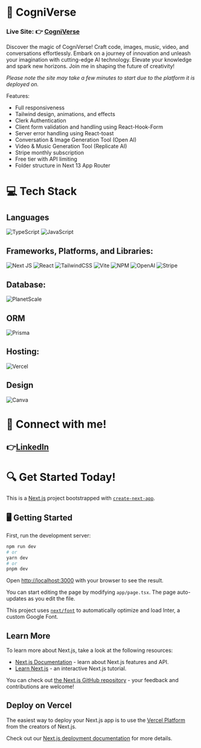 # 🤖 CogniVerse

### Live Site: 👉 [CogniVerse](https://cogniverse-theta.vercel.app/)

Discover the magic of CogniVerse! Craft code, images, music, video, and conversations effortlessly. Embark on a journey of innovation and unleash your imagination with cutting-edge AI technology. Elevate your knowledge and spark new horizons. Join me in shaping the future of creativity!

*Please note the site may take a few minutes to start due to the platform it is deployed on.*

Features:
- Full responsiveness
- Tailwind design, animations, and effects
- Clerk Authentication
- Client form validation and handling using React-Hook-Form
- Server error handling using React-toast
- Conversation & Image Generation Tool (Open AI)
- Video & Music Generation Tool (Replicate AI)
- Stripe monthly subscription
- Free tier with API limiting
- Folder structure in Next 13 App Router

# 💻 Tech Stack

## Languages

![TypeScript](https://img.shields.io/badge/typescript-%23007ACC.svg?style=for-the-badge&logo=typescript&logoColor=white)
![JavaScript](https://img.shields.io/badge/javascript-%23323330.svg?style=for-the-badge&logo=javascript&logoColor=%23F7DF1E)

## Frameworks, Platforms, and Libraries:

![Next JS](https://img.shields.io/badge/Next-black?style=for-the-badge&logo=next.js&logoColor=white)
![React](https://img.shields.io/badge/react-%2320232a.svg?style=for-the-badge&logo=react&logoColor=%2361DAFB)
![TailwindCSS](https://img.shields.io/badge/tailwindcss-%2338B2AC.svg?style=for-the-badge&logo=tailwind-css&logoColor=white)
![Vite](https://img.shields.io/badge/vite-%23646CFF.svg?style=for-the-badge&logo=vite&logoColor=white)
![NPM](https://img.shields.io/badge/NPM-%23CB3837.svg?style=for-the-badge&logo=npm&logoColor=white)
![OpenAI](https://img.shields.io/static/v1?style=for-the-badge&message=OpenAI&color=412991&logo=OpenAI&logoColor=FFFFFF&label=)
![Stripe](https://img.shields.io/static/v1?style=for-the-badge&message=Stripe&color=008CDD&logo=Stripe&logoColor=FFFFFF&label=)

## Database:

![PlanetScale](https://img.shields.io/badge/planetscale-%23000000.svg?style=for-the-badge&logo=planetscale&logoColor=white)

## ORM

![Prisma](https://img.shields.io/badge/Prisma-3982CE?style=for-the-badge&logo=Prisma&logoColor=white)

## Hosting:

![Vercel](https://img.shields.io/badge/vercel-%23000000.svg?style=for-the-badge&logo=vercel&logoColor=white)

## Design

![Canva](https://img.shields.io/badge/Canva-%2300C4CC.svg?style=for-the-badge&logo=Canva&logoColor=white)

# 📩 Connect with me!

##  👉[LinkedIn](https://www.linkedin.com/in/lenguyenmdmbs/)

# 🔍 Get Started Today!

This is a [Next.js](https://nextjs.org/) project bootstrapped with [`create-next-app`](https://github.com/vercel/next.js/tree/canary/packages/create-next-app).

## 🖥️ Getting Started

First, run the development server:

```bash
npm run dev
# or
yarn dev
# or
pnpm dev
```

Open [http://localhost:3000](http://localhost:3000) with your browser to see the result.

You can start editing the page by modifying `app/page.tsx`. The page auto-updates as you edit the file.

This project uses [`next/font`](https://nextjs.org/docs/basic-features/font-optimization) to automatically optimize and load Inter, a custom Google Font.

## Learn More

To learn more about Next.js, take a look at the following resources:

- [Next.js Documentation](https://nextjs.org/docs) - learn about Next.js features and API.
- [Learn Next.js](https://nextjs.org/learn) - an interactive Next.js tutorial.

You can check out [the Next.js GitHub repository](https://github.com/vercel/next.js/) - your feedback and contributions are welcome!

## Deploy on Vercel

The easiest way to deploy your Next.js app is to use the [Vercel Platform](https://vercel.com/new?utm_medium=default-template&filter=next.js&utm_source=create-next-app&utm_campaign=create-next-app-readme) from the creators of Next.js.

Check out our [Next.js deployment documentation](https://nextjs.org/docs/deployment) for more details.
